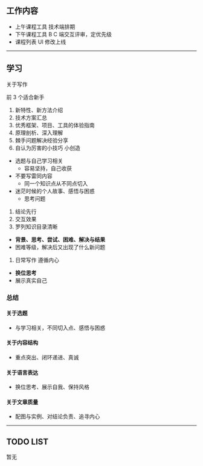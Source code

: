 ## 工作内容

- 上午课程工具 技术端排期
- 下午课程工具 B C 端交互评审，定优先级
- 课程列表 UI 修改上线

---

## 学习

关于写作

前 3 个适合新手

1. 新特性、新方法介绍
2. 技术方案汇总
3. 优秀框架、项目、工具的体验指南
4. 原理剖析、深入理解
5. 棘手问题解决经验分享
6. 自认为厉害的小技巧 小创造

- 选题与自己学习相关
	- 容易坚持，自己收获
- 不要写雷同内容
	- 同一个知识点从不同点切入
- 迷茫时候的个人故事、感悟与困惑
	- 思考问题

1. 结论先行
2. 交互效果
3. 罗列知识目录清晰

- **背景、思考、尝试、困难、解决与结果**
- 困难等级，解决后又出现了什么新问题

1. 日常写作 遵循内心

- **换位思考**
- 展示真实自己

### 总结

#### 关于选题
- 与学习相关，不同切入点、感悟与困惑

#### 关于内容结构
- 重点突出、闭环递进、真诚

#### 关于语言表达
- 换位思考、展示自我、保持风格

#### 关于文章质量
- 配图与实例、对结论负责、追寻内心


---

## TODO LIST

暂无

